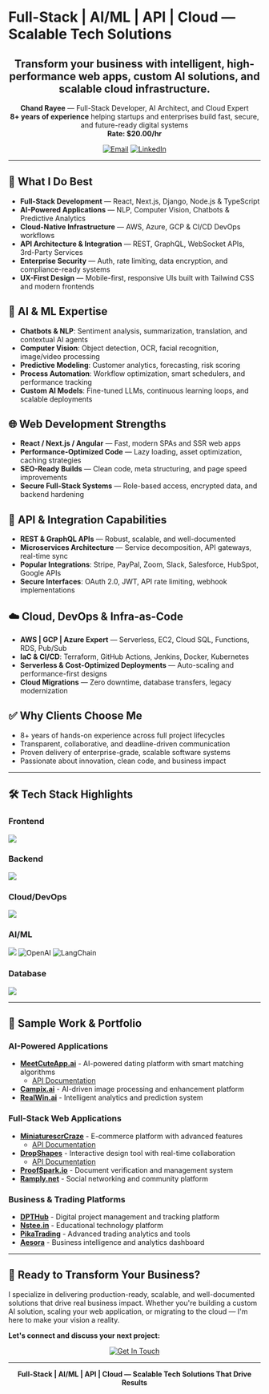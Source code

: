 # Full-Stack | AI/ML | API | Cloud — Scalable Tech Solutions

<h2 align="center">Transform your business with intelligent, high-performance web apps, custom AI solutions, and scalable cloud infrastructure.</h2>

<p align="center">
  <strong>Chand Rayee</strong> — Full-Stack Developer, AI Architect, and Cloud Expert<br>
  <strong>8+ years of experience</strong> helping startups and enterprises build fast, secure, and future-ready digital systems<br>
  <strong>Rate: $20.00/hr</strong>
</p>

<p align="center">
  <a href="mailto:chandrayee.cse@gmail.com"><img src="https://img.shields.io/badge/Email-D14836?style=for-the-badge&logo=gmail&logoColor=white" alt="Email"></a>
  <a href="https://linkedin.com/in/mrchandrayee"><img src="https://img.shields.io/badge/LinkedIn-0077B5?style=for-the-badge&logo=linkedin&logoColor=white" alt="LinkedIn"></a>
</p>

---

## 🚀 What I Do Best

- **Full-Stack Development** — React, Next.js, Django, Node.js & TypeScript
- **AI-Powered Applications** — NLP, Computer Vision, Chatbots & Predictive Analytics
- **Cloud-Native Infrastructure** — AWS, Azure, GCP & CI/CD DevOps workflows
- **API Architecture & Integration** — REST, GraphQL, WebSocket APIs, 3rd-Party Services
- **Enterprise Security** — Auth, rate limiting, data encryption, and compliance-ready systems
- **UX-First Design** — Mobile-first, responsive UIs built with Tailwind CSS and modern frontends

## 🧠 AI & ML Expertise

- **Chatbots & NLP**: Sentiment analysis, summarization, translation, and contextual AI agents
- **Computer Vision**: Object detection, OCR, facial recognition, image/video processing
- **Predictive Modeling**: Customer analytics, forecasting, risk scoring
- **Process Automation**: Workflow optimization, smart schedulers, and performance tracking
- **Custom AI Models**: Fine-tuned LLMs, continuous learning loops, and scalable deployments

## 🌐 Web Development Strengths

- **React / Next.js / Angular** — Fast, modern SPAs and SSR web apps
- **Performance-Optimized Code** — Lazy loading, asset optimization, caching strategies
- **SEO-Ready Builds** — Clean code, meta structuring, and page speed improvements
- **Secure Full-Stack Systems** — Role-based access, encrypted data, and backend hardening

## 🔌 API & Integration Capabilities

- **REST & GraphQL APIs** — Robust, scalable, and well-documented
- **Microservices Architecture** — Service decomposition, API gateways, real-time sync
- **Popular Integrations**: Stripe, PayPal, Zoom, Slack, Salesforce, HubSpot, Google APIs
- **Secure Interfaces**: OAuth 2.0, JWT, API rate limiting, webhook implementations

## ☁️ Cloud, DevOps & Infra-as-Code

- **AWS | GCP | Azure Expert** — Serverless, EC2, Cloud SQL, Functions, RDS, Pub/Sub
- **IaC & CI/CD**: Terraform, GitHub Actions, Jenkins, Docker, Kubernetes
- **Serverless & Cost-Optimized Deployments** — Auto-scaling and performance-first designs
- **Cloud Migrations** — Zero downtime, database transfers, legacy modernization

## ✅ Why Clients Choose Me

- 8+ years of hands-on experience across full project lifecycles
- Transparent, collaborative, and deadline-driven communication
- Proven delivery of enterprise-grade, scalable software systems
- Passionate about innovation, clean code, and business impact

---

## 🛠️ Tech Stack Highlights

### Frontend
<p>
  <img src="https://skillicons.dev/icons?i=react,nextjs,angular,vue,tailwind,typescript,html,css&theme=dark" />
</p>

### Backend
<p>
  <img src="https://skillicons.dev/icons?i=django,nodejs,fastapi,flask,express,graphql&theme=dark" />
</p>

### Cloud/DevOps
<p>
  <img src="https://skillicons.dev/icons?i=aws,gcp,azure,docker,kubernetes,githubactions,jenkins,terraform&theme=dark" />
</p>

### AI/ML
<p>
  <img src="https://skillicons.dev/icons?i=python,tensorflow,pytorch&theme=dark" />
  <img src="https://img.shields.io/badge/OpenAI-412991?style=for-the-badge&logo=openai&logoColor=white" alt="OpenAI" />
  <img src="https://img.shields.io/badge/LangChain-1C3C3C?style=for-the-badge&logo=langchain&logoColor=white" alt="LangChain" />
</p>

### Database
<p>
  <img src="https://skillicons.dev/icons?i=postgres,mongodb,mysql,redis,firebase,supabase&theme=dark" />
</p>

---

## 🚀 Sample Work & Portfolio

### AI-Powered Applications
- **[MeetCuteApp.ai](https://meetcuteapp.ai)** - AI-powered dating platform with smart matching algorithms
  - [API Documentation](https://api.meetcuteapp.ai/docs)
- **[Campix.ai](https://www.campix.ai/)** - AI-driven image processing and enhancement platform
- **[RealWin.ai](https://realwin.ai/)** - Intelligent analytics and prediction system

### Full-Stack Web Applications
- **[MiniaturescrCraze](https://miniaturescraze.com)** - E-commerce platform with advanced features
  - [API Documentation](https://api.miniaturescraze.com/docs)
- **[DropShapes](https://dropshapes.com)** - Interactive design tool with real-time collaboration
  - [API Documentation](https://api.dropshapes.com/docs)
- **[ProofSpark.io](https://proofspark.io/)** - Document verification and management system
- **[Ramply.net](https://www.ramply.net/)** - Social networking and community platform

### Business & Trading Platforms
- **[DPTHub](https://dpthub.com/)** - Digital project management and tracking platform
- **[Nstee.in](https://nstee.in/)** - Educational technology platform
- **[PikaTrading](https://pikatrading.com/)** - Advanced trading analytics and tools
- **[Aesora](https://aesora.com/)** - Business intelligence and analytics dashboard

---

## 🤝 Ready to Transform Your Business?

I specialize in delivering production-ready, scalable, and well-documented solutions that drive real business impact. Whether you're building a custom AI solution, scaling your web application, or migrating to the cloud — I'm here to make your vision a reality.

**Let's connect and discuss your next project:**

<p align="center">
  <a href="mailto:chandrayee.cse@gmail.com">
    <img src="https://img.shields.io/badge/Get_In_Touch-4285F4?style=for-the-badge&logo=gmail&logoColor=white" alt="Get In Touch" />
  </a>
</p>

---

<p align="center">
  <strong>Full-Stack | AI/ML | API | Cloud — Scalable Tech Solutions That Drive Results</strong>
</p>
